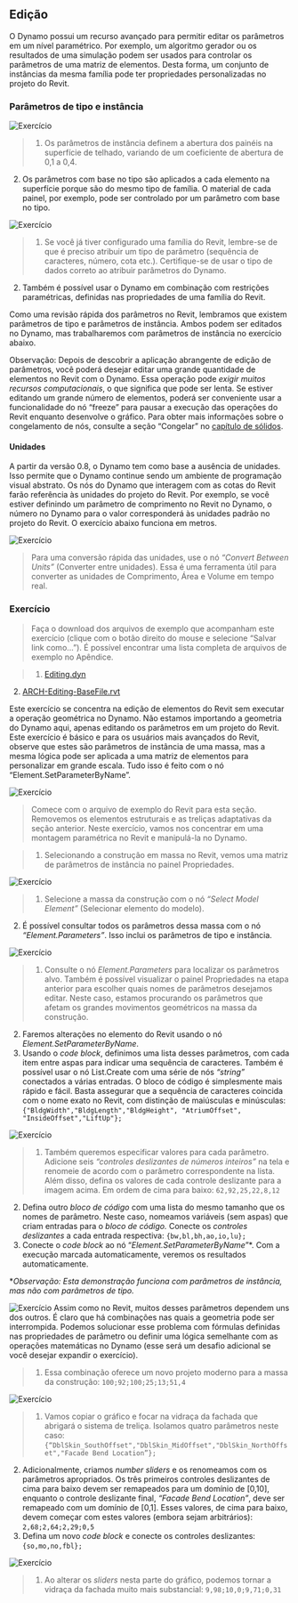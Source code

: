 

## Edição

O Dynamo possui um recurso avançado para permitir editar os parâmetros em um nível paramétrico. Por exemplo, um algoritmo gerador ou os resultados de uma simulação podem ser usados para controlar os parâmetros de uma matriz de elementos. Desta forma, um conjunto de instâncias da mesma família pode ter propriedades personalizadas no projeto do Revit.

### Parâmetros de tipo e instância

![Exercício](images/8-5/Exercise/32.jpg)

> 1. Os parâmetros de instância definem a abertura dos painéis na superfície de telhado, variando de um coeficiente de abertura de 0,1 a 0,4.
2. Os parâmetros com base no tipo são aplicados a cada elemento na superfície porque são do mesmo tipo de família. O material de cada painel, por exemplo, pode ser controlado por um parâmetro com base no tipo.

![Exercício](images/8-3/params.jpg)

> 1. Se você já tiver configurado uma família do Revit, lembre-se de que é preciso atribuir um tipo de parâmetro (sequência de caracteres, número, cota etc.). Certifique-se de usar o tipo de dados correto ao atribuir parâmetros do Dynamo.
2. Também é possível usar o Dynamo em combinação com restrições paramétricas, definidas nas propriedades de uma família do Revit.

Como uma revisão rápida dos parâmetros no Revit, lembramos que existem parâmetros de tipo e parâmetros de instância. Ambos podem ser editados no Dynamo, mas trabalharemos com parâmetros de instância no exercício abaixo.

Observação: Depois de descobrir a aplicação abrangente de edição de parâmetros, você poderá desejar editar uma grande quantidade de elementos no Revit com o Dynamo. Essa operação pode *exigir muitos recursos computacionais*, o que significa que pode ser lenta. Se estiver editando um grande número de elementos, poderá ser conveniente usar a funcionalidade do nó “freeze” para pausar a execução das operações do Revit enquanto desenvolve o gráfico. Para obter mais informações sobre o congelamento de nós, consulte a seção “Congelar” no [capítulo de sólidos](../05_Geometry-for-Computational-Design/5-6_solids.md#freezing).

#### Unidades

A partir da versão 0.8, o Dynamo tem como base a ausência de unidades. Isso permite que o Dynamo continue sendo um ambiente de programação visual abstrato. Os nós do Dynamo que interagem com as cotas do Revit farão referência às unidades do projeto do Revit. Por exemplo, se você estiver definindo um parâmetro de comprimento no Revit no Dynamo, o número no Dynamo para o valor corresponderá às unidades padrão no projeto do Revit. O exercício abaixo funciona em metros.

![Exercício](images/8-3/units.jpg)

> Para uma conversão rápida das unidades, use o nó *“Convert Between Units”* (Converter entre unidades). Essa é uma ferramenta útil para converter as unidades de Comprimento, Área e Volume em tempo real.

### Exercício

> Faça o download dos arquivos de exemplo que acompanham este exercício (clique com o botão direito do mouse e selecione “Salvar link como...”). É possível encontrar uma lista completa de arquivos de exemplo no Apêndice.

> 1. [Editing.dyn](datasets/8-3/Editing.dyn)
2. [ARCH-Editing-BaseFile.rvt](datasets/8-3/ARCH-Editing-BaseFile.rvt)

Este exercício se concentra na edição de elementos do Revit sem executar a operação geométrica no Dynamo. Não estamos importando a geometria do Dynamo aqui, apenas editando os parâmetros em um projeto do Revit. Este exercício é básico e para os usuários mais avançados do Revit, observe que estes são parâmetros de instância de uma massa, mas a mesma lógica pode ser aplicada a uma matriz de elementos para personalizar em grande escala. Tudo isso é feito com o nó “Element.SetParameterByName”.

![Exercício](images/8-3/Exercise/04.jpg)

> Comece com o arquivo de exemplo do Revit para esta seção. Removemos os elementos estruturais e as treliças adaptativas da seção anterior. Neste exercício, vamos nos concentrar em uma montagem paramétrica no Revit e manipulá-la no Dynamo.

> 1. Selecionando a construção em massa no Revit, vemos uma matriz de parâmetros de instância no painel Propriedades.

![Exercício](images/8-3/Exercise/03.jpg)

> 1. Selecione a massa da construção com o nó *“Select Model Element”* (Selecionar elemento do modelo).
2. É possível consultar todos os parâmetros dessa massa com o nó *“Element.Parameters”*. Isso inclui os parâmetros de tipo e instância.

![Exercício](images/8-3/Exercise/32.jpg)

> 1. Consulte o nó *Element.Parameters* para localizar os parâmetros alvo. Também é possível visualizar o painel Propriedades na etapa anterior para escolher quais nomes de parâmetros desejamos editar. Neste caso, estamos procurando os parâmetros que afetam os grandes movimentos geométricos na massa da construção.
2. Faremos alterações no elemento do Revit usando o nó *Element.SetParameterByName*.
3. Usando o *code block*, definimos uma lista desses parâmetros, com cada item entre aspas para indicar uma sequência de caracteres. Também é possível usar o nó List.Create com uma série de nós *“string”* conectados a várias entradas. O bloco de código é simplesmente mais rápido e fácil. Basta assegurar que a sequência de caracteres coincida com o nome exato no Revit, com distinção de maiúsculas e minúsculas: ```{"BldgWidth","BldgLength","BldgHeight", "AtriumOffset", "InsideOffset","LiftUp"};```

![Exercício](images/8-3/Exercise/31.jpg)

> 1. Também queremos especificar valores para cada parâmetro. Adicione seis *“controles deslizantes de números inteiros”* na tela e renomeie de acordo com o parâmetro correspondente na lista. Além disso, defina os valores de cada controle deslizante para a imagem acima. Em ordem de cima para baixo: ```62,92,25,22,8,12```
2. Defina outro *bloco de código* com uma lista do mesmo tamanho que os nomes de parâmetro. Neste caso, nomeamos variáveis (sem aspas) que criam entradas para o *bloco de código.* Conecte os *controles deslizantes* a cada entrada respectiva: ```{bw,bl,bh,ao,io,lu};```
3. Conecte o *code block* ao nó “*Element.SetParameterByName*”*. Com a execução marcada automaticamente, veremos os resultados automaticamente.

**Observação: Esta demonstração funciona com parâmetros de instância, mas não com parâmetros de tipo.*

![Exercício](images/8-3/Exercise/01.jpg) Assim como no Revit, muitos desses parâmetros dependem uns dos outros. É claro que há combinações nas quais a geometria pode ser interrompida. Podemos solucionar esse problema com fórmulas definidas nas propriedades de parâmetro ou definir uma lógica semelhante com as operações matemáticas no Dynamo (esse será um desafio adicional se você desejar expandir o exercício).

> 1. Essa combinação oferece um novo projeto moderno para a massa da construção: ```100;92;100;25;13;51,4```

![Exercício](images/8-3/Exercise/30.jpg)

> 1. Vamos copiar o gráfico e focar na vidraça da fachada que abrigará o sistema de treliça. Isolamos quatro parâmetros neste caso: ```{“DblSkin_SouthOffset","DblSkin_MidOffset","DblSkin_NorthOffset","Facade Bend Location”};```
2. Adicionalmente, criamos *number sliders* e os renomeamos com os parâmetros apropriados. Os três primeiros controles deslizantes de cima para baixo devem ser remapeados para um domínio de [0,10], enquanto o controle deslizante final, *“Facade Bend Location”*, deve ser remapeado com um domínio de [0,1]. Esses valores, de cima para baixo, devem começar com estes valores (embora sejam arbitrários): ```2,68;2,64;2,29;0,5```
3. Defina um novo *code block* e conecte os controles deslizantes: ```{so,mo,no,fbl};```

![Exercício](images/8-3/Exercise/00.jpg)

> 1. Ao alterar os *sliders* nesta parte do gráfico, podemos tornar a vidraça da fachada muito mais substancial: ```9,98;10,0;9,71;0,31```

